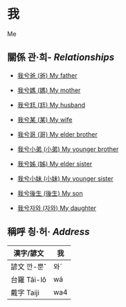 # 我
Me

## 關係 관·희- _Relationships_

- [我兮爸 (爸) My father](member2.md)

- [我兮媽 (媽) My mother](member3.md)

- [我兮尪 (尪) My husband](member17.md)

- [我兮某 (某) My wife](member18.md)

- [我兮哥 (哥) My elder brother](member4.md)

- [我兮小弟 (小弟) My younger brother](member6.md)

- [我兮姊 (姊) My elder sister](member5.md)

- [我兮小妹 (小妹) My younger sister](member7.md)

- [我兮後生 (後生) My son](member19.md)

- [我兮자와 (자와) My daughter](member20.md)



## 稱呼 칑·허· _Address_

漢字/諺文 | 我
--- | ---
諺文 깐-뿐ˆ | 와ˊ
台羅 Tâi-lô | wá
戴字 Taiji | wa4


